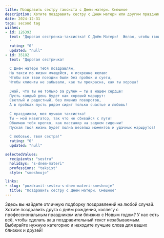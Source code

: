 ```yaml
---
title: Поздравить сестру таксиста с Днем матери. Смешное
description: Хотите поздравить сестру с Днем матери или другим праздником? Наш ИИ создаст незабываемое поздравление, а вы обязательно выделитесь среди других.  
date: 2024-12-31
tags: second tag
wishes:
- id: 126393
  text: "Дорогая сестренка-таксистка! С Днём Матери!  Желаю, чтобы твои пассажиры были всегда вежливыми (ну, почти всегда), чаевые — щедрыми, а дороги — ровными и без пробок, даже в час пик! Пусть твой маршрут жизни будет полон радости, а семейное счастье — без ограничений по пробегу!
  "
  rating: "0"
  updated: "null"
- id: 35182
  text: "Дорогая сестричка!
  
  С Днём матери тебя поздравляю,
  На такси по жизни мчащейся, я искренне желаю:
  Чтобы все твои поездки были без пробок и суеты,
  Чтобы клиенты не забывали, как ты прекрасна, как ты хороша!
  
  Знай, что ты не только за рулем — ты в нашем сердце!
  Пусть каждый день будет как хороший маршрут:
  Светлый и радостный, без лишних поворотов,
  А в пробках пусть рядом сидит только счастье и любовь!
  
  С праздником, моя лучшая таксистка!
  Ты — мой навигатор, так что не сбивайся с пути!
  Обнимаю тебя крепко, как пассажир на заднем сидении!
  Пускай твоя жизнь будет полна веселых моментов и удачных маршрутов!
  
  С любовью, твоя сестра!"
  rating: "0"
  updated: "null"

selectedValues:
  recipients: "sestru"
  holidays: "s-dnem-materi"
  professions: "taksist"
  style: "smeshnoje"

links:
- slug: "pozdravit-sestru-s-dnem-materi-smeshnoje"
  title: "Поздравить сестру с Днем матери. Смешное"
---
```


Здесь вы найдете отличную подборку поздравлений на любой случай.
Хотите поздравить друга с днём рождения, коллегу с профессиональным праздником или близких с Новым годом? У нас есть всё, чтобы сделать ваш поздравительный текст незабываемым. Выбирайте нужную категорию и находите лучшие слова для ваших близких и друзей!
